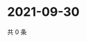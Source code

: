 # 2021-09-30

共 0 条

<!-- BEGIN WEIBO -->
<!-- 最后更新时间 Thu Sep 30 2021 00:00:53 GMT+0800 (China Standard Time) -->

<!-- END WEIBO -->
